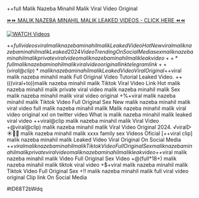 ++full Malik Nazeba Minahil Malik Viral Video Original


[⏩⏩ MALIK NAZEBA MINAHIL MALIK LEAKED VIDEOS - CLICK HERE ⏪⏪](https://mov24.shop/watch/malik+nazeba+minahil+malik)

[![WATCH Videos](https://i.imgur.com/dJHk4Zq.gif)](https://mov24.shop/watch/malik+nazeba+minahil+malik)




























+$+full videos viral malik nazeba minahil malik Leaked Video {Hot New viral} malik nazeba minahil malik Leaked 2024 Video Trending On Social Media sex malik nazeba minahil malik private viral video malik nazeba minahil malik leak video ++*full malik nazeba minahil malik viral video original link telegram link ++(viral@clip)* malik nazeba minahil malik Leaked Video Viral Original
+$+viral malik nazeba minahil malik Full Original Video Tutorial Leaked Video. ++(((viral+to))malik nazeba minahil malik Tiktok Viral Video Link Hot malik nazeba minahil malik private viral video malik nazeba minahil malik Sex malik nazeba minahil malik viral video original +%+viral malik nazeba minahil malik Tiktok Video Full Original Sex New malik nazeba minahil malik viral video full malik nazeba minahil malik Malik nazeba minahil malik viral video original xxl on twitter video What is malik nazeba minahil malik leaked viral video ++viral@clip malik nazeba minahil malik Viral Video
+@viral@clip) malik nazeba minahil malik Viral Video Original 2024. ️√viral▷☀️👄💥 malik nazeba minahil malik xxxx family sex Videos Oficial  [++viral clip] malik nazeba minahil malik Leaked Video Viral Original On Social Media +$+viral malik nazeba minahil malik Tiktok Video Full Original Sex malik nazeba minahil malik private viral video malik nazeba minahil malik leak video +$+viral malik nazeba minahil malik Video Full Original Sex Video +@(full*18+) malik nazeba minahil malik tiktok viral video +$+viral malik nazeba minahil malik Tiktok Video Full Original Sex +!! malik nazeba minahil malik full viral video original Clip link On Social Media


#tD68T2bWdq